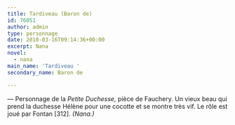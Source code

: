 ```yaml
---
title: Tardiveau (Baron de)
id: 76051
author: admin
type: personnage
date: 2010-03-16T09:14:36+00:00
excerpt: Nana
novel:
  - nana
main_name: 'Tardiveau '
secondary_name: Baron de

---
```

— Personnage de la _Petite Duchesse,_ pièce de Fauchery. Un vieux beau qui prend la duchesse Hélène pour une cocotte et se montre très vif. Le rôle est joué par Fontan [312]. _(Nana.)_